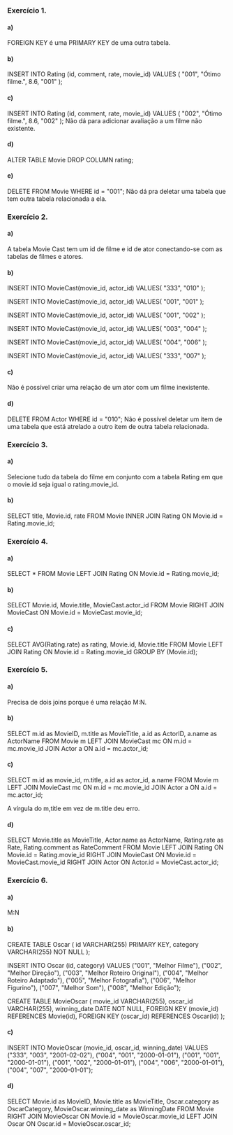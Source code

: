 ### Exercício 1.

#### a)
FOREIGN KEY é uma PRIMARY KEY de uma outra tabela.

#### b)

INSERT INTO Rating (id, comment, rate, movie_id)
VALUES (
	"001",
	"Ótimo filme.",
    8.6,
    "001"
);

#### c)

INSERT INTO Rating (id, comment, rate, movie_id)
VALUES (
	"002",
	"Ótimo filme.",
    8.6,
    "002"
);
Não dá para adicionar avaliação a um filme não existente.

#### d)

ALTER TABLE Movie
DROP COLUMN rating;

#### e)

DELETE FROM Movie
WHERE id = "001";
Não dá pra deletar uma tabela que tem outra tabela relacionada a ela.

### Exercício 2.

#### a)
A tabela Movie Cast tem um id de filme e id de ator conectando-se com as tabelas de filmes e atores.

#### b)
INSERT INTO MovieCast(movie_id, actor_id)
VALUES(
	"333",
    "010"
);

INSERT INTO MovieCast(movie_id, actor_id)
VALUES(
	"001",
    "001"
);

INSERT INTO MovieCast(movie_id, actor_id)
VALUES(
	"001",
    "002"
);

INSERT INTO MovieCast(movie_id, actor_id)
VALUES(
	"003",
    "004"
);

INSERT INTO MovieCast(movie_id, actor_id)
VALUES(
	"004",
    "006"
);

INSERT INTO MovieCast(movie_id, actor_id)
VALUES(
	"333",
    "007"
);

####  c) 
Não é possível criar uma relação de um ator com um filme inexistente.

####  d)
DELETE FROM Actor
WHERE id = "010";
Não é possível deletar um item de uma tabela que está atrelado a outro item de outra tabela relacionada.

### Exercício 3.

#### a)
Selecione tudo da tabela do filme em conjunto com a tabela Rating em que o movie.id seja igual o rating.movie_id.

#### b)
SELECT title, Movie.id, rate FROM Movie
INNER JOIN Rating
ON Movie.id = Rating.movie_id;


### Exercício 4.

#### a)
SELECT * FROM Movie
LEFT JOIN Rating
ON Movie.id = Rating.movie_id;

#### b)

SELECT Movie.id, Movie.title, MovieCast.actor_id FROM Movie
RIGHT JOIN MovieCast
ON Movie.id = MovieCast.movie_id;

#### c)

SELECT AVG(Rating.rate) as rating, Movie.id, Movie.title FROM Movie
LEFT JOIN Rating
ON Movie.id = Rating.movie_id
GROUP BY (Movie.id);

### Exercício 5.

#### a)
Precisa de dois joins porque é uma relação M:N.

#### b)
SELECT m.id as MovieID, m.title as MovieTitle, a.id as ActorID, a.name as ActorName FROM Movie m
LEFT JOIN MovieCast mc ON m.id = mc.movie_id
JOIN Actor a ON a.id = mc.actor_id;

#### c)
SELECT m.id as movie_id, m.title, a.id as actor_id, a.name FROM Movie m
LEFT JOIN MovieCast mc ON m.id = mc.movie_id
JOIN Actor a ON a.id = mc.actor_id;

A vírgula do m,title em vez de m.title deu erro.

#### d)

SELECT Movie.title as MovieTitle, Actor.name as ActorName, Rating.rate as Rate, Rating.comment as RateComment FROM Movie
LEFT JOIN Rating
ON Movie.id = Rating.movie_id
RIGHT JOIN MovieCast
ON Movie.id = MovieCast.movie_id
RIGHT JOIN Actor
ON Actor.id = MovieCast.actor_id;

### Exercício 6.

#### a)
M:N

#### b)
CREATE TABLE Oscar (
	id VARCHAR(255) PRIMARY KEY,
    category VARCHAR(255) NOT NULL
);

INSERT INTO Oscar (id, category)
VALUES 
("001", "Melhor Filme"),
("002", "Melhor Direção"),
("003", "Melhor Roteiro Original"),
("004", "Melhor Roteiro Adaptado"),
("005", "Melhor Fotografia"),
("006", "Melhor Figurino"),
("007", "Melhor Som"),
("008", "Melhor Edição");

CREATE TABLE MovieOscar (
	movie_id VARCHAR(255),
    oscar_id VARCHAR(255),
    winning_date DATE NOT NULL,
    FOREIGN KEY (movie_id) REFERENCES Movie(id),
    FOREIGN KEY (oscar_id) REFERENCES Oscar(id)
);

#### c)

INSERT INTO MovieOscar (movie_id, oscar_id, winning_date)
VALUES
("333", "003", "2001-02-02"),
("004", "001", "2000-01-01"),
("001", "001", "2000-01-01"),
("001", "002", "2000-01-01"),
("004", "006", "2000-01-01"),
("004", "007", "2000-01-01");

#### d)

SELECT Movie.id as MovieID, Movie.title as MovieTitle, Oscar.category as OscarCategory, MovieOscar.winning_date as WinningDate FROM Movie
RIGHT JOIN MovieOscar
ON Movie.id = MovieOscar.movie_id
LEFT JOIN Oscar
ON Oscar.id = MovieOscar.oscar_id;
